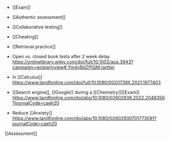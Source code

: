   - [[Exam]]
  - [[Authentic assessment]]
  - [[Collaborative testing]]
  - [[Cheating]]
  - [[Retrieval practice]]

  - Open vs. closed book tests after 2 week delay
    https://onlinelibrary.wiley.com/doi/full/10.1002/acp.3943?campaign=wolearlyview#.Ym4vBdZPIQM.twitter

  - In [[Calculus]]
    https://www.tandfonline.com/doi/full/10.1080/0020739X.2021.1977403

  - [[Search engine]],
    [[Google]] during a
    [[Chemistry]][[Exam]]
    https://www.tandfonline.com/doi/abs/10.1080/02602938.2022.2048356?journalCode=caeh20

  - Reduce [[Anxiety]]
    https://www.tandfonline.com/doi/abs/10.1080/02602930701773091?journalCode=caeh20

[[Assessment]]